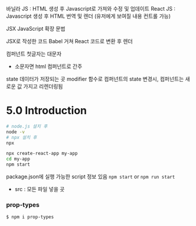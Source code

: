 바닐라 JS : HTML 생성 후 Javascript로 가져와 수정 및 업데이트
React JS : Javascript 생성 후 HTML 번역 및 렌더 (유저에게 보여질 내용 컨트롤 가능)

JSX
JavaScript 확장 문법

JSX로 작성한 코드 Babel 거쳐 React 코드로 변환 후 렌더

컴퍼넌트 첫글자는 대문자
- 소문자면 html 컴퍼넌트로 간주

state
데이터가 저장되는 곳
modifier 함수로 컴퍼넌트의 state 변경시, 컴퍼넌트는 새로운 값 가지고 리렌더링됨



# 5.0 Introduction
```bash
# node.js 설치 후
node -v
# npx 설치 후
npx

npx create-react-app my-app
cd my-app
npm start
```

package.json에 실행 가능한 script 정보 있음
`npm start` or `npm run start`

- src : 모든 파일 넣을 곳

### prop-types
```bash
$ npm i prop-types
```

